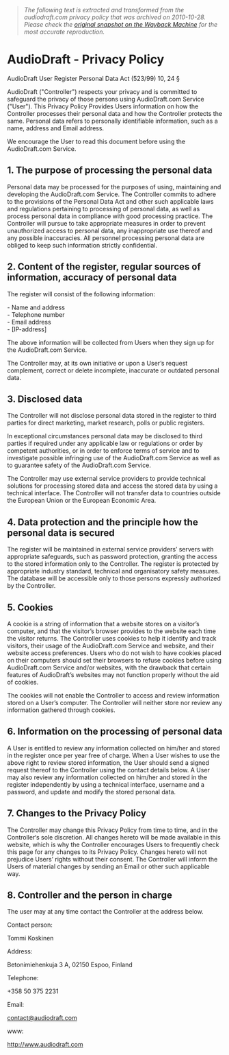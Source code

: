 > *The following text is extracted and transformed from the audiodraft.com privacy policy that was archived on 2010-10-28. Please check the [original snapshot on the Wayback Machine](https://web.archive.org/web/20101028142110id_/http%3A//www.audiodraft.com/legal/privacy.php) for the most accurate reproduction.*

# AudioDraft - Privacy Policy

AudioDraft User Register Personal Data Act (523/99) 10, 24 § 

AudioDraft ("Controller") respects your privacy and is committed to safeguard the privacy of those persons using AudioDraft.com Service ("User"). This Privacy Policy Provides Users information on how the Controller processes their personal data and how the Controller protects the same. Personal data refers to personally identifiable information, such as a name, address and Email address. 

We encourage the User to read this document before using the AudioDraft.com Service. 

## 1\. The purpose of processing the personal data

Personal data may be processed for the purposes of using, maintaining and developing the AudioDraft.com Service. The Controller commits to adhere to the provisions of the Personal Data Act and other such applicable laws and regulations pertaining to processing of personal data, as well as process personal data in compliance with good processing practice. The Controller will pursue to take appropriate measures in order to prevent unauthorized access to personal data, any inappropriate use thereof and any possible inaccuracies. All personnel processing personal data are obliged to keep such information strictly confidential. 

## 2\. Content of the register, regular sources of information, accuracy of personal data

The register will consist of the following information: 

\- Name and address  
\- Telephone number  
\- Email address  
\- [IP-address]  


The above information will be collected from Users when they sign up for the AudioDraft.com Service. 

The Controller may, at its own initiative or upon a User’s request complement, correct or delete incomplete, inaccurate or outdated personal data. 

## 3\. Disclosed data

The Controller will not disclose personal data stored in the register to third parties for direct marketing, market research, polls or public registers. 

In exceptional circumstances personal data may be disclosed to third parties if required under any applicable law or regulations or order by competent authorities, or in order to enforce terms of service and to investigate possible infringing use of the AudioDraft.com Service as well as to guarantee safety of the AudioDraft.com Service. 

The Controller may use external service providers to provide technical solutions for processing stored data and access the stored data by using a technical interface. The Controller will not transfer data to countries outside the European Union or the European Economic Area. 

## 4\. Data protection and the principle how the personal data is secured

The register will be maintained in external service providers’ servers with appropriate safeguards, such as password protection, granting the access to the stored information only to the Controller. The register is protected by appropriate industry standard, technical and organisatory safety measures. The database will be accessible only to those persons expressly authorized by the Controller. 

## 5\. Cookies

A cookie is a string of information that a website stores on a visitor’s computer, and that the visitor’s browser provides to the website each time the visitor returns. The Controller uses cookies to help it identify and track visitors, their usage of the AudioDraft.com Service and website, and their website access preferences. Users who do not wish to have cookies placed on their computers should set their browsers to refuse cookies before using AudioDraft.com Service and/or websites, with the drawback that certain features of AudioDraft’s websites may not function properly without the aid of cookies. 

The cookies will not enable the Controller to access and review information stored on a User’s computer. The Controller will neither store nor review any information gathered through cookies. 

## 6\. Information on the processing of personal data

A User is entitled to review any information collected on him/her and stored in the register once per year free of charge. When a User wishes to use the above right to review stored information, the User should send a signed request thereof to the Controller using the contact details below. A User may also review any information collected on him/her and stored in the register independently by using a technical interface, username and a password, and update and modify the stored personal data. 

## 7\. Changes to the Privacy Policy

The Controller may change this Privacy Policy from time to time, and in the Controller‘s sole discretion. All changes hereto will be made available in this website, which is why the Controller encourages Users to frequently check this page for any changes to its Privacy Policy. Changes hereto will not prejudice Users’ rights without their consent. The Controller will inform the Users of material changes by sending an Email or other such applicable way. 

## 8\. Controller and the person in charge

The user may at any time contact the Controller at the address below. 

Contact person:

Tommi Koskinen

Address:

Betonimiehenkuja 3 A, 02150 Espoo, Finland

Telephone:

+358 50 375 2231

Email:

contact@audiodraft.com

www:

http://www.audiodraft.com
